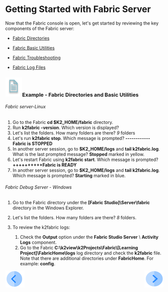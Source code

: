 # Getting Started with Fabric Server

Now that the Fabric console is open, let's get started by reviewing the key components of the Fabric server:

-  [Fabric Directories](/articles/02_fabric_architecture/02_fabric_directories.md)

-  [Fabric Basic Utilities](/articles/02_fabric_architecture/03_fabric_basics_getting_started.md)

-  [Fabric Troubleshooting](/articles/21_Fabric_troubleshooting/01_Fabric_troubleshooting_overview.md)

-  [Fabric Log Files](/articles/21_Fabric_troubleshooting/02_Fabric_troubleshooting_log_files.md)


### ![](/academy/Training_Level_1/03_fabric_basic_LU/images/example.png)Example - Fabric Directories and Basic Utilities

###### Fabric server-Linux

1. Go to the Fabric **cd $K2_HOME/fabric** directory.  
2. Run **k2fabric -version**. Which version is displayed?
3. Let's list the folders. How many folders are there? *9* folders
4. Let's run **k2fabric stop**. Which message is prompted? **------------Fabric is STOPPED**
5. In another server session, go to **$K2_HOME/logs** and **tail k2fabric.log**. What is the last prompted message? **Stopped** marked in yellow.
6. Let's restart Fabric using **k2fabric start**. Which message is prompted?**++++++++++Fabric is READY**
7. In another server session, go to **$K2_HOME/logs** and **tail k2fabric.log**. Which message is prompted? **Starting** marked in blue.

###### Fabric Debug Server - Windows

1. Go to the Fabric  directory under the **[Fabric Studio]\Server\fabric** directory in the Windows Explorer.

3. Let's list the folders. How many folders are there? *8* folders.

4. To review the k2fabric logs: 

   1. Check the **Output** option under the **Fabric Studio Server** \ **Activity Logs** component.
   2. Go to the Fabric **C:\k2view\k2Projects\Fabric\\[Learning Project]\FabricHome\logs** log directory and check the **k2fabric** file. Note that there are additional directories under **FabricHome**. For example: **config**. 

   

 [![Previous](/articles/images/Previous.png)](/academy/Training_Level_1/04_fabric_runtime/01_fabric_runtime_overview.md)[<img align="right" width="60" height="54" src="/articles/images/Next.png">](/academy/Training_Level_1/04_fabric_runtime/03_fabric_deployment.md)

